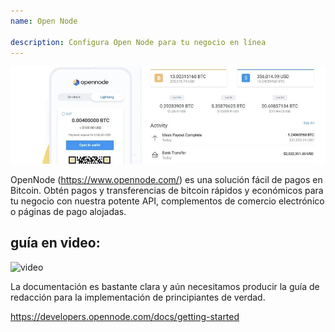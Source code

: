 ```yaml
---
name: Open Node

description: Configura Open Node para tu negocio en línea
---
```


![cover](assets/cover.jpeg)

OpenNode (https://www.opennode.com/) es una solución fácil de pagos en Bitcoin. Obtén pagos y transferencias de bitcoin rápidos y económicos para tu negocio con nuestra potente API, complementos de comercio electrónico o páginas de pago alojadas.

## guía en video:

![video](https://youtu.be/sKk1Crk8QPc)

La documentación es bastante clara y aún necesitamos producir la guía de redacción para la implementación de principiantes de verdad.

https://developers.opennode.com/docs/getting-started
